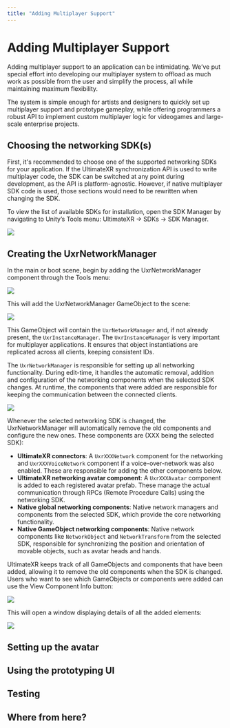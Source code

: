 ```yaml
---
title: "Adding Multiplayer Support"
---
```


# Adding Multiplayer Support

Adding multiplayer support to an application can be intimidating. We’ve put special effort into developing our multiplayer system to offload as much work as possible from the user and simplify the process, all while maintaining maximum flexibility.

The system is simple enough for artists and designers to quickly set up multiplayer support and prototype gameplay, while offering programmers a robust API to implement custom multiplayer logic for videogames and large-scale enterprise projects.

## Choosing the networking SDK(s)

First, it's recommended to choose one of the supported networking SDKs for your application. If the UltimateXR synchronization API is used to write multiplayer code, the SDK can be switched at any point during development, as the API is platform-agnostic. However, if native multiplayer SDK code is used, those sections would need to be rewritten when changing the SDK.

To view the list of available SDKs for installation, open the SDK Manager by navigating to Unity’s Tools menu: UltimateXR -> SDKs -> SDK Manager.

![](/docs/multiplayer/media/supported-platforms/SDKManager.png)

## Creating the UxrNetworkManager

In the main or boot scene, begin by adding the UxrNetworkManager component through the Tools menu:

![](/docs/multiplayer/media/adding-multiplayer-support/CreateUxrNetworkManager.png)

This will add the UxrNetworkManager GameObject to the scene:

![](/docs/multiplayer/media/adding-multiplayer-support/SceneAfter.png)

This GameObject will contain the `UxrNetworkManager` and, if not already present, the `UxrInstanceManager`. The `UxrInstanceManager` is very important for multiplayer applications. It ensures that object instantiations are replicated across all clients, keeping consistent IDs.

The `UxrNetworkManager` is responsible for setting up all networking functionality. During edit-time, it handles the automatic removal, addition and configuration of the networking components when the selected SDK changes. At runtime, the components that were added are responsible for keeping the communication between the connected clients.

![](/docs/multiplayer/media/adding-multiplayer-support/UxrNetworkManagerInspector01.png)

Whenever the selected networking SDK is changed, the UxrNetworkManager will automatically remove the old components and configure the new ones. These components are (XXX being the selected SDK):
- **UltimateXR connectors**: A `UxrXXXNetwork` component for the networking and `UxrXXXVoiceNetwork` component if a voice-over-network was also enabled. These are responsible for adding the other components below.
- **UltimateXR networking avatar component**: A `UxrXXXAvatar` component is added to each registered avatar prefab. These manage the actual communication through RPCs (Remote Procedure Calls) using the networking SDK.
- **Native global networking components**: Native network managers and components from the selected SDK, which provide the core networking functionality.
- **Native GameObject networking components**: Native network components like `NetworkObject` and `NetworkTransform` from the selected SDK, responsible for synchronizing the position and orientation of movable objects, such as avatar heads and hands.


UltimateXR keeps track of all GameObjects and components that have been added, allowing it to remove the old components when the SDK is changed. Users who want to see which GameObjects or components were added can use the View Component Info button:

![](/docs/multiplayer/media/adding-multiplayer-support/ViewGlobalComponentInfo.png)

This will open a window displaying details of all the added elements:

![](/docs/multiplayer/media/adding-multiplayer-support/ViewGlobalComponentInfoWindow.png)

## Setting up the avatar

## Using the prototyping UI

## Testing

## Where from here?


